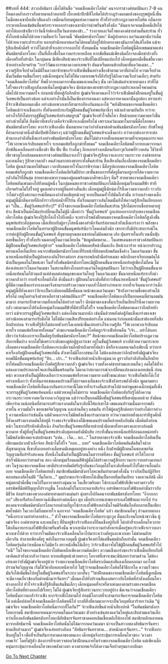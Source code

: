 ##บทที่ 444: สาวกลัทธิมาร
เมื่อได้ยินชื่อ ‘จอมเชือดเคียวโลหิต’ คนจากราชวงศ์สมบัตินภา 7-8 คนก็หมองคล้ำลงราวกับตายมาแล้วหลายปี
เบื้องหน้าปักษีสีโลหิตได้ปรากฏร่างผอมแห้งของบุรุษผู้หนึ่งขึ้น ในมือของเขาถือเคียวสีแดงก่ำ เหมือนกับยมทูตแห่งความตาย ทั่วทั้งร่างปรากฏลวดลายโลหิต
กลิ่นอายกระหายเลือดเข้มข้นที่แพร่กระจายออกร่างของเขานับว่าน่าพรั่นพรึงยิ่งนัก
“ดันมาเจอจอมเชือดนี่เสียได้ อย่าได้บอกข้าเชียวว่าวันนี้จำต้องเป็นวันตายของข้า...”
ร่างกายและจิตใจขององค์ชายสามสั่นสะท้าน ทั่วทั้งใบหน้าเต็มไปด้วยความสิ้นหวัง
ในยามนี้ ‘พันธมิตรมังกรโลหะ’ คือผู้ปกครอง แคว้นเมฆานับว่าเต็มไปด้วยความระส่ำระส่าย หลายสำนักหลายแคว้นได้ยอมไปอยู่ใต้ปกครองของมันภายใต้แส้โลหิต แม้จะรู้สึกเสียศักดิ์ศรี ทว่าก็ไม่กล้าที่จะเอ่ยวาจาออกไป
ทั้งหมดนั้น
จอมเชือดเคียวโลหิตผู้นี้คือเพชฌฆาตแห่งพันธมิตรมังกรโลหะ เป็นที่เลื่องชื่อในความกระหายเลือด หากขัดขืนแม้เพียงนิดก็อาจลงมือฆ่าล้างทั้งเมืองหรือทั้งสำนัก
ในกลุ่มคน มีเพียงสีหน้าของจ้าวเฟิงที่ไม่เปลี่ยนแปลงไป เด็กหนุ่มยกมือขึ้นขยี้ดวงตาซ้ายอย่างเกียจคร้าน
“การวิวัฒนาการของดวงตาเทพเจ้า ดันมาเริ่มตอนข้ากลับมาที่แคว้นเมฆา...”
ความรู้สึกเจ็บปวดในมิติในดวงตาซ้ายของจ้าวเฟิงเพิ่มขึ้นอย่างเชื่องช้าตามเวลาที่ผ่านไป ความเจ็บปวดนั้นเริ่มชัดเจนขึ้นเรื่อยๆ
แม้เด็กหนุ่มจะไม่ได้ใช้ดวงตาเทพเจ้าก็ยังรับรู้ได้ถึงความเจ็บปวดเล็กๆ
สำหรับ ‘จอมเชือดเคียวโลหิต’ ที่พลิ้วกายลงมาจากชั้นเมฆและคนอื่นๆ นั้น เขาไม่แม้แต่จะชายตามอง
ท่าทีไม่ใส่ใจของจ้าวเฟิงถูกสังเกตเห็นโดยผู้เฒ่าเจียง นัยน์ตาของชายชราปรากฏความประหลาดใจพาดผ่าน เต็มไปด้วยความตกใจ
ก่อนหน้าที่ต่อสู้กับอีกฝ่าย ผู้เฒ่าเจียงคาดเดาไว้ว่าจ้าวเฟิงมีพลังฝึกตนอยู่ในขั้นผู้วิเศษแท้เป็นอย่างน้อย
แต่จะอย่างไรมันก็เป็นเพียงการคาดเดา
แต่หากการคาดเดานั้นถูกต้อง ตราบเท่าที่จ้าวเฟิงยินยอมลงมือ อย่างน้อยพวกเขาก็สามารถป้องกันตนเองได้
“พลังฝึกตนของจอมเชือดเคียวโลหิตแม้ว่าจะแข็งแกร่ง ทั้งยังเคยปะทะกับผู้ฝึกตนขั้นผู้วิเศษแท้มาซึ่งๆ หน้าแล้วตามบันทึก ทว่าจะอย่างไรก็ยังไม่บรรลุสู่ขั้นผู้วิเศษแท้อย่างสมบูรณ์”
ผู้เฒ่าเจียงหัวใจสั่นไหว สีหน้าเผยความคาดหวังขึ้นอย่างช่วยไม่ได้
สิ่งเดียวที่เขากังวลคือจ้าวเฟิงจะลงมือหรือไม่
เพราะแคว้นเมฆาในยามนี้คือโลกของพันธมิตรมังกรโลหะ
หากจ้าวเฟิงลงมือ นั่นหมายความว่ากำลังเขาต่อต้านพันธมิตรมังกรโลหะ ยักษ์ใหญ่ที่สามารถนำหนึ่งฝ่ามือปิดฟ้าได้ตรงๆ
แม้ว่าผู้ฝึกตนขั้นผู้วิเศษแท้จะแข็งแกร่ง ทว่าหากต้องการจะต่อต้านกองกำลังที่แข็งแกร่งอย่างพันธมิตรมังกรโลหะ มันก็ไม่ต่างจากตั๊กแตนพยายามที่จะหยุดนกกระจอก
“ให้เวลาพวกเจ้าสิบลมหายใจ จะยอมแพ้หรือถูกฆ่าทั้งหมด”
จอมเชือดเคียวโลหิตพลิ้วกายลงมาจากนกยักษ์สีแดงเลือดอย่างเชื่องช้า
ฟึ่บ ฟึ่บ ฟึ่บ
ร่างอื่นๆ อีกหลายร่างเหมือนกับอาวุธวิเศษที่ร่วงหล่น ใช้วิชาที่เชี่ยวชาญโอบล้อมคนของราชวงศ์สมบัตินภาเอาไว้
ผู้เฒ่าเจียงรู้สึกผวาและกระวนกระวาย องค์ชายสามและคนอื่นๆ รู้สึกหวาดกลัว คนส่วนมากสองขากระทั่งสั่นสะท้าน
ชื่อเสียงอันเลื่องลือของจอมเชือดเคียวโลหิต ผู้คนล้วนเคยได้ยินมา
เวลาสิบลมหายใจในการพิจารณา นี่คือรูปแบบของจอมเชือดเคียวโลหิต
ยอมแพ้หรือถูกฆ่า
จอมเชือดเคียวโลหิตเลียริมฝีปาก เขาชื่นชอบการที่ศัตรูดิ้นรนอยู่ภายใต้ความหวาดกลัวอันไร้ที่สิ้นสุด
สายตาของเขากวาดมองผู้คนพร้อมผงกศีรษะเล็กๆ
หืม?
สายตาของจอมเชือดเคียวโลหิตพลันเพ่งมองไปยังคนผู้หนึ่ง
ในกลุ่มคนของราชวงศ์สมบัตินภาได้มีเด็กหนุ่มเรือนผมสีฟ้า ท่าทีเกียจคร้านไม่ใส่ใจอยู่ ดูแตกต่างจากผู้อื่นอย่างสิ้นเชิง
เด็กหนุ่มผู้นี้นัยน์ตาไร้ซึ่งความหวาดกลัว ราวกับว่าไม่ล่วงรู้ถึงสถานการณ์ที่ตนเองกำลังเผชิญหน้าอยู่
หากเป็นคนทั่วไปมันก็เท่านั้น
ทว่าบนร่างของเด็กหนุ่มผู้นี้มีกลิ่นอายที่ลึกล้ำราวกับบ่อน้ำที่ไร้ก้น ทั้งเรือนผมราวเส้นไหมนั้นยังให้ความรู้สึกเย็นเยียบออกมา
“เป็น... ขั้นผู้วิเศษแท้จริงๆ?”
หัวใจของจอมเชือดเคียวโลหิตสั่นสะท้าน รู้สึกไม่อยากเชื่อสายตาอยู่บ้าง สีหน้าเป็นต่อได้แปรเปลี่ยนเป็นไม่สู้ดี
เมื่อคำว่า ‘ขั้นผู้วิเศษแท้’ ถูกเอ่ยออกจากปากของจอมเชือดเคียวโลหิต ผู้เฒ่าเจียงก็รู้สึกโล่งใจไปกึ่งหนึ่ง
จะอย่างไรพลังฝึกตนของจอมเชือดเคียวโลหิตก็สูงถึงขั้นมนุษย์แท้ระดับสุดยอด เมื่อเทียบกับผู้อาวุโสหนึ่งของสำนักจันทร์สลายแล้วยังแข็งแกร่งกว่า
พลังของจอมเชือดเคียวโลหิตในบรรดาผู้ฝึกตนขั้นมนุษย์แท้นับว่าโดดเด่นยิ่งนัก เขากระทั่งมีประสบการณ์ในการต่อสู้กับผู้ฝึกตนขั้นผู้วิเศษแท้ สัญชาตญาณของเขาย่อมไม่ผิดพลาด
เฮ้อ
ฝุ่นทรายในบริเวณนั้นฟุ้งลอยขึ้นเล็กๆ
ทั่วทั้งบริเวณตกอยู่ในความเงียบงัน
“ข้อมูลผิดพลาด... ในเศษเดนของราชวงศ์สมบัตินภามีผู้ฝึกตนขั้นผู้วิเศษแท้อยู่ด้วย”
จอมเชือดเคียวโลหิตเผยสีหน้าตื่นตะลึง สีหน้าเลวร้าย หน้าผากปรากฏหยาดเหงื่อเย็นเยียบ
คนจากพันธมิตรมังกรโลหะที่รับหน้าที่ล้อมกลับพลันแข็งค้าง
ในแคว้นเมฆา ขั้นนายเหนือแท้นับเป็นผู้ปกครองอันไร้ทางต่อกร สามารถพลิกฝ่ามือย้ายเมฆา พลิกอีกคราเรียกลมฝนได้ นับเป็นบุคคลในโชคชะตา
ในทั่วทั้งพันธมิตรมังกรโลหะมีผู้ฝึกตนขั้นนายเหนือแท้อยู่เพียงไม่กี่คน
ไม่ต้องเอ่ยเลยว่าในแคว้นเมฆา ในสถานที่ห่างไกลอย่างแคว้นใหญ่สมบัตินภา ไม่ว่าจะเป็นผู้ฝึกตนขั้นนายเหนือแท้คนใดก็ล้วนแล้วแต่ส่งผลต่อสมดุลของแคว้นใหญ่
ในแคว้นเมฆา ขั้นนายเหนือแท้กระทั่งน่าหวาดกลัวกว่า ยากที่จะเอื้อมถึงได้
ดังนั้นแล้ว ผู้ฝึกตนในระดับที่ต่ำกว่าขั้นนายเหนือแท้ ‘ขั้นผู้วิเศษแท้’ ผู้ที่มีความแข็งแกร่งรองลงมาจึงสามารถสร้างความหวาดกลัวได้อย่างง่ายดาย
ยากที่จะจินตนาการว่าเด็กหนุ่มผู้นี้ที่ยังคงเยาว์วัยจะเป็นระดับยอดฝีมือชั้นแนวหน้าของแคว้นเมฆา
“ข้าบังอาจถามชื่อของท่านได้หรือไม่ เหตุใดท่านจึงช่วยเหลือราชวงศ์สมบัตินภา?”
จอมเชือดเคียวโลหิตเองก็เป็นยอดคนที่ผ่านลมฝนมามาก สามารถรักษาความเยือกเย็นได้อย่างรวดเร็ว
นัยน์ตาของเขาสั่นระริกเย็นเยียบไร้ซึ่งความหวาดกลัว เพ่งตามองไปยังเด็กหนุ่มเรือนผมสีฟ้าที่มีท่าทีไม่ใส่ใจ
จอมเชือดเคียวโลหิตคาดเดาว่าอีกฝ่ายยังเยาว์ แม้จะบรรลุสู่ขั้นผู้วิเศษแท้แล้ว แต่คงไม่นานมากนัก
เช่นนั้นด้วยพลังต่อสู้อันแข็งแกร่งของเขาอย่างน้อยคงสามารถรับมือได้ ไม่ได้มีความเสียเปรียบแต่อย่างใด
แน่นอนว่าก่อนหน้านั้นเขาต้องหยั่งเชิงอีกฝ่ายก่อน
จ้าวเฟิงที่รู้สึกไม่สบายตัวเท่าใดเงยหน้าขึ้นเอ่ยอย่างไร้ความรู้สึก “ให้เวลาพวกเจ้าสิบลมหายใจ ยอมแพ้หรือตายทั้งหมด”
คำของจอมเชือดเคียวโลหิตถูกจ้าวเฟิงย้อนคืน
“เจ้า... อย่าได้บอกเชียวว่าเจ้าต้องการจะเป็นศัตรูกับพันธมิตรมังกรโลหะ?”
สีหน้าของจอมเชือดเคียวโลหิตปรากฏความอับอายขึ้นบ้าง
หากไม่ใช่เพราะระดับของคู่ต่อสู้สูงกว่าเขา อยู่ในขั้นผู้วิเศษแท้ บางทีด้วยความกระหายเลือดของจอมเชือดเคียวโลหิตคงจะลงมือจนอีกฝ่ายถึงตายไปแล้ว มีหรือจะอดทนจนถึงเพียงนี้
ทว่าการหาเรื่องกับผู้ฝึกตนขั้นผู้วิเศษแท้นั้น ตัวเขาไม่มีโอกาสชนะได้
ไม่ต้องเอ่ยเลยว่าอีกฝ่ายยังมีผู้เฒ่าเจียง ยอดฝีมือขั้นมนุษย์แท้อยู่
“สิบ... เก้า...”
จ้าวเฟิงเอ่ยด้วยน้ำเสียงนุ่มนวล ดูราวกับกำลังบีบคั้นอีกฝ่าย ทำให้คนฝั่งจอมเชือดเคียวโลหิตรู้สึกหวาดกลัว
ผู้เฒ่าเจียง รวมทั้งองค์ชายสามและคนอื่นๆ อดไม่ได้ที่จะแสดงความประหลาดใจและยินดีขึ้นพร้อมกัน
ไม่คาดว่าสถานการณ์จะเปลี่ยนแปลงมาลงเอยเช่นนี้
ก่อนหน้า พวกเขายังเป็นผู้ที่ต้องเลือกว่าจะยอมแพ้หรือรอความตาย
แต่ชั่วขณะต่อมา จ้าวเฟิงก็พลิกโต๊ะไปอย่างเหนือกว่า
ทั้งกลิ่นอายเขตแดนปราณที่ไม่อาจมองเห็นของจ้าวเฟิงยังทรงพลังยิ่งนัก
พูดตามตรง จอมเชือดเคียวโลหิตที่เห็นฉากอันตระการตานี้ไม่ควรที่จะร่างสั่นสะท้านไปด้วยคำพูดของเด็กหนุ่มที่เพิ่งจะบรรลุสู่ขั้นผู้วิเศษแท้คนหนึ่ง
แต่ด้วยเหตุใดไม่ทราบ จอมเชือดเคียวโลหิตกลับรับรู้ได้ถึงความกระวนกระวายหวาดหวั่นจากดวงวิญญาณ
แม้ว่าจะเป็นยอดฝีมือขั้นผู้วิเศษแท้ที่เขาคุ้นเคยด้วย ยังมีคนเพียงจำนวนน้อยนิดที่สามารถสร้างแรงกดดันในระดับนี้ให้แก่เขาได้
เขตแดนปราณนั้นมาจากพลังภายใน ความมั่นใจ ขอบเขตจิตวิญญาณ และด้านอื่นๆ ผสมกัน ทำให้ผู้คนรู้สึกด้อยกว่าอย่างไม่อาจล่วงรู้
ความเหนือกว่าเช่นนั้น แม้ตัวคนอาจจะไม่มีพลังแข็งแกร่งมากมาย ทว่าความเย่อหยิ่งและท่าทีสูงศักดิ์ก็ยังคงสร้างแรงกดดันได้อยู่ดี
ร่างของจ้าวเฟิงเองก็มีเขตแดนปราณที่คล้ายคลึงกับมัน
เมื่อคิดถึงก่อนหน้า ในซากปรักหักพังสือเฉิง อัจฉริยะขั้นผู้วิเศษแท้ที่ตายด้วยน้ำมือเขาทั้งทางตรงและทางอ้อมมีมากมาย ทั้งผู้ที่อยู่ในขั้นผู้วิเศษแท้ระดับสุดยอดยังมีนับสิบ
กระทั่งขั้นนายเหนือแท้ที่อ่อนแอหน่อยยังไม่มีพลังเพียงพอจะต่อต้านเขา
“แปด... เจ็ด... หก...”
ในสายตาของจ้าวเฟิง จอมเชือดเคียวโลหิตเป็นเพียงมดปลวกตัวเล็กจ้อย สีหน้าไม่ใส่ใจ
“ถอย... ถอย”
จอมเชือดเคียวโลหิตพลันตัดสินใจด้วยสัญชาตญาณ
ที่เขาสั่งถอยอย่างเด็ดขาดมีเหตุผลอยู่สองอย่าง
หนึ่ง อีกฝ่ายมีผู้ฝึกตนในขอบเขตจิตวิญญาณที่แท้จริงสองคน ทั้งหนึ่งในนั้นยังเป็นผู้ฝึกตนในสวรรค์ที่สอง ขั้นผู้วิเศษแท้ ทำให้โอกาสสำเร็จมีน้อยกว่าสามส่วน
สอง เด็กหนุ่มเรือนผมสีฟ้าผู้นั้นได้สร้างความรู้สึกกระวนกระวายอย่างมากแก่เขา
ในฐานะของจอมเชือด เขามีประสาทสัมผัสรับรู้กลิ่นของวิกฤตได้ในระดับที่คนทั่วไปไม่อาจเอื้อมถึง
ถอย
จอมเชือดเคียวโลหิตเอ่ยสั่ง สมาชิกพันธมิตรมังกรโลหะพลันทำตามคำสั่งนั้น ราวกับเป็นปฏิกิริยาตอบสนองอัตโนมัติ
“งั้นก็ตาย...”
มุมปากของจ้าวเฟิงยกโค้งขึ้นเป็นรอยยิ้มเย็นเยียบ
วงแหวนอัสนี
เด็กหนุ่มยกฝ่ามือขึ้นวาดไปในอากาศอย่างนุ่มนวล
ในเสี้ยวพริบตา โซ่กระแสไฟฟ้าสีเขียวครามราวกับอสรพิษที่มีสติปัญญาก็ปรากฏขึ้น โอบล้อมไปในระยะหลายสิบจ้าง
อสรพิษกระแสไฟฟ้าเหล่านั้นราวกับมีชีวิต อ้อมร่างของพวกองค์ชายสามอย่างแม่นยำ มุ่งตรงไปกัดคนจากพันธมิตรมังกรโลหะ
“อ๊ากกกกกก”
เสียงกรีดร้องโหยหวนดังขึ้นอย่างต่อเนื่อง
ตุบ
เมื่อประกายแสงของกระแสไฟฟ้าผละจากไป ร่างของคนจากพันธมิตรมังกรโลหะรอบด้านที่ถูกโซ่กระแสไฟฟ้าเหล่านั้นโจมตีรัดพันก็กลับกลายเป็นเพียงศพไหม้ดำ
ในเวลาไม่กี่ลมหายใจ นอกจาก ‘จอมเชือดเคียวโลหิต’ แล้ว สมาชิกคนอื่นๆ ล้วนตายตกลง
“หนึ่งกระบวนท่าทำลายล้าง...”
หัวใจของจอมเชือดเคียวโลหิตกระตุกวูบ ตื่นตะลึงจนใบหน้าขาวซีด
ผู้เฒ่าเจียง องค์ชายสาม และคนอื่นๆ ที่ยืนอยู่ข้างจ้าวเฟิงเองก็ยืนแข็งอยู่กับที่ ไม่กล้าที่จะเคลื่อนไหวภายใต้กลิ่นอายกระแสไฟฟ้าที่น่าพรั่นพรึงนั้น
พวกเขาคิดว่ากระบวนท่าสังหารเมื่อครู่ของจ้าวเฟิงจะรวบเอาพวกเขาไปด้วย
ทว่าการโจมตีของจ้าวเฟิงเคลื่อนไหวไปมาระหว่างศัตรูและพวกเขา ไม่ฆ่าคนฝ่ายเดียวกัน ทำลายเพียงศัตรู
พลังในการควบคุมนี้ ผู้เฒ่าเจียงทำได้แค่ชื่นชมนับถือเท่านั้น
จอมเชือดเคียวโลหิตครุ่นคิดว่าเหมือนจะไม่มีหวัง ตระหนักขึ้นได้เล็กๆ ว่าจ้าวเฟิงอาจไม่ใช่ผู้ฝึกตนขั้นผู้วิเศษแท้ทั่วไป
“หนี”
ในใจของจอมเชือดเคียวโลหิตเหลือเพียงความคิดเดียว
ความแข็งแกร่งของจ้าวเฟิงเมื่อเทียบกับที่เขาคิดแล้วยังน่ากลัวกว่ามาก หากเผชิญหน้าด้วยตรงๆ โอกาสที่เขาจะชนะมีน้อยกว่าสามส่วน ไม่ต้องเอ่ยเลยว่ายังมีผู้เฒ่าเจียงอยู่ด้วย
ร่างของจอมเชือดเคียวโลหิตระเบิดแสงสีแดงเลือดออกมา เผาไหม้ปราณจิตวิญญาณ เริ่มใช้วิชาลับหลบหนีหายไป
ไม่รู้ว่าจอมเชือดเคียวโลหิตใช้วิธีการใด ความเร็วของมันจึงได้เพิ่มขึ้นไปอยู่ในขั้นผู้วิเศษแท้ในระยะเวลาสั้นๆ
“วิชาฝึกตนของจอมเชือดเคียวโลหิตนี่ดูเหมือนจะมีความเกี่ยวข้องกับตำหนักมารจันทรา”
เมื่อมองไปยังปราณสีแดงสดราวกับโลหิตที่กำลังเคลื่อนไหวห่างออกไป หัวใจจ้าวเฟิงก็รู้สึกตื่นเต้นขึ้นเล็กๆ
เด็กหนุ่มอดที่จะหรี่ตาเพ่งมองตามร่างของจอมเชือดเคียวโลหิตที่ห่างออกไปเรื่อยๆ ไม่ได้
ผู้เฒ่าเจียงรู้สึกกระวนกระวายอยู่บ้าง ชัดเจนว่าจอมเชือดเคียวโลหิตนั่นหวาดกลัวจ้าวเฟิง
หากจ้าวเฟิงไล่ตามไป ย่อมมีโอกาสที่จะสามารถจัดการจอมเชือดเคียวโลหิตได้
แต่เมื่อปล่อยให้จอมเชือดเคียวโลหิตหนีไป บางทีสิ่งที่ตามมาอาจจะเป็นวิกฤตที่เลวร้ายกว่าเดิม
“ผู้เฒ่าเจียง จอมเชือดเคียวโลหิตนี่มาจากที่ใดกัน?”
จ้าวเฟิงเอ่ยขึ้นด้วยน้ำเสียงปกติ
“ในพันธมิตรมังกรโลหะยามนี้ สมาชิกหลายคนมาจากคนในแคว้นเมฆา ตัวอย่างเช่นสองแคว้นใหญ่และสิบสามแคว้นเล็ก ทว่าเบื้องหลังพันธมิตรมังกรโลหะมีลัทธิมารจันทราชาดคอยเติมเชื้อเพลิงให้กองไฟ สมาชิกหลักหลายคนมาจากลัทธิมารนี้ จอมเชือดเคียวโลหิตนั่นไม่ได้มาจากแคว้นเมฆา น่าจะเป็นสาวกของลัทธิมารจันทราชาดเสียส่วนมาก”
ผู้เฒ่าเจียงเอ่ยอย่างลังเล
“ลัทธิมารจันทราชาด... ตำหนักมารจันทรา...”
จ้าวเฟิงกระซิบอยู่ในใจ
เพื่อที่จะยืนยันการคาดเดาของตนเอง เด็กหนุ่มจึงกระตุ้นการเคลื่อนไหวของ ‘ดวงตาเทพเจ้า’ โดยไม่รู้ตัว ต้องการที่จะตรวจสอบวิชาฝึกตนภายในร่างของจอมเชือดเคียวโลหิต
แต่เพียงเด็กหนุ่มกระตุ้นการเคลื่อนไหวของพลังดวงตา ดวงตาเทพเจ้าก็ส่งความเจ็บปวดรุนแรงกลับมา


[Go To Next Chapter]( ./4.md)